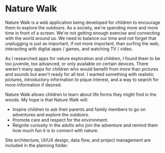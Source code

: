# Nature Walk

Nature Walk is a web application being developed for children to encourage them to explore the outdoors. As a society, we're spending more and more time in front of a screen. We're not getting enough exercise and connecting with the world around us. We need to balance our time and not forget that unplugging is just as important, if not more important, than surfing the web, interacting with digital apps / games, and watching TV / video.

As I researched apps for nature exploration and children, I found them to be too juvenile, too advanced, or only available on certain devices. There weren't many apps for children who would benefit from more than pictures and sounds but aren't ready for all text. I wanted something with realistic pictures, introductory information to pique interest, and a way to search for more information if desired.

Nature Walk allows children to learn about life forms they might find in the woods. My hope is that Nature Walk will:
* Inspire children to ask their parents and family members to go on adventures and explore the outdoors.
* Promote care and respect for the environment.
* Reignite curiosity in the adults who join the adventure and remind them how much fun it is to connect with nature.



Site architecture, UI/UX design, data flow, and project management are included in the planning folder.


